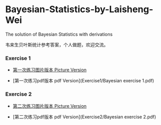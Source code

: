 # Bayesian-Statistics-by-Laisheng-Wei
The solution of Bayesian Statistics with derivations

韦来生贝叶斯统计参考答案，个人做题，欢迎交流。


### Exercise 1

- [第一次练习图片版本 Picture Version](Exercise1/readme.md)

- [第一次练习pdf版本 pdf Version](Exercise1/Bayesian exercise 1.pdf)

### Exercise 2

- [第二次练习图片版本 Picture Version](Exercise2/readme.md)

- [第二次练习pdf版本 pdf Version](Exercise2/Bayesian exercise 2.pdf)
